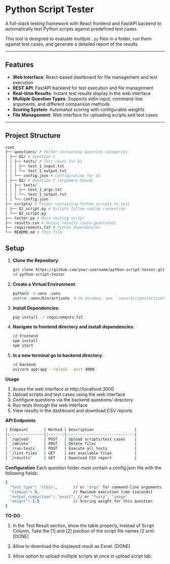 # Python Script Tester

A full-stack testing framework with React frontend and FastAPI backend to automatically test Python scripts against predefined test cases.

This tool is designed to evaluate multiple `.py` files in a folder, run them against test cases, and generate a detailed report of the results.

---

## Features

- **Web Interface**: React-based dashboard for file management and test execution
- **REST API**: FastAPI backend for test execution and file management
- **Real-time Results**: Instant test results display in the web interface
- **Multiple Question Types**: Supports stdin input, command-line arguments, and different comparison methods
- **Scoring System**: Automated scoring with configurable weights
- **File Management**: Web interface for uploading scripts and test cases

---

## Project Structure

```bash
root
├── questions/ # Folder containing question categories
│ ├── Q1/ # Question 1
│ │ ├── tests/ # Test cases for Q1
│ │ │ ├── test_1_input.txt
│ │ │ └── test_1_output.txt
│ │ └── config.json # Configuration for Q1
│ ├── Q2/ # Question 2 (argument-based)
│ │ ├── tests/
│ │ │ ├── test_1_args.txt
│ │ │ └── test_1_output.txt
│ │ └── config.json
├── scripts/ # Folder containing Python scripts to test
│ ├── Q1_script.py # Scripts follow naming convention
│ └── Q2_script.py
├── tester.py # Main testing script
├── results.csv # Output results (auto-generated)
├── requirements.txt # Python dependencies
└── README.md # This file

```

## Setup

1. **Clone the Repository**:
   ```bash
   git clone https://github.com/your-username/python-script-tester.git
   cd python-script-tester
   ```
2. **Create a Virtual Environment**:
   ```bash
   python3 -m venv .venv
   source .venv/bin/activate  # On Windows, use `.venv\Scripts\activate`
   ```
3. **Install Dependencies**:
   ```bash
   pip install -r requirements.txt
   ```
4. **Navigate to frontend directory and install dependencies**:
   ```bash
   cd frontend
   npm install
   npm start
   ```
5. **In a new terminal go to backend directory**:
   ```bash
   cd backend
   uvicorn app:app --reload --port 8000
   ```

**Usage**

1. Acess the web interface at http://localhost:3000
2. Upload scripts and test cases using the web interface
3. Configure questions via the backend questions/ directory
4. Run tests through the web interface
5. View results in the dashboard and download CSV reports

**API Endpoints**

```bash
| Endpoint       | Method | Description                  |
|:---------------|:------:|------------------------------|
| `/upload`      | POST   | Upload scripts/test cases    |
| `/delete`      | POST   | Delete files                 |
| `/run-tests`   | POST   | Execute all tests            |
| `/list-files`  | GET    | Get available files          |
| `/results`     | GET    | Download CSV report          |
```

**Configuration**
Each question folder must contain a config.json file with the following fields:

```bash
{
  "test_type": "stdin",       // or "args" for command-line arguments
  "timeout": 5,               // Maximum execution time (seconds)
  "output_comparison": "exact", // or "fuzzy", "image"
  "weight": 1.5               // Scoring weight for this question
}
```

**TO-DO**

1. In the Test Result section, show the table properly, Instead of Script Column, Take the [1] and [2] position of the script file names (2 srn). [DONE]

2. Allow to download the displayed result as Excel. [DONE]

3. Allow option to upload multiple scripts at once in upload script tab.
